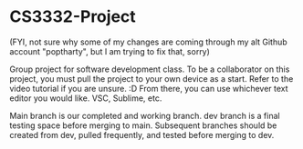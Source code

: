# CS3332-Project
(FYI, not sure why some of my changes are coming through my alt Github account "poptharty", but I am trying to fix that, sorry) 

Group project for software development class. 
To be a collaborator on this project, you must pull the project to your own device as a start. Refer to the video tutorial if you are unsure. :D
From there, you can use whichever text editor you would like. VSC, Sublime, etc.

Main branch is our completed and working branch.
dev branch is a final testing space before merging to main.
Subsequent branches should be created from dev, pulled frequently, and tested before merging to dev.
